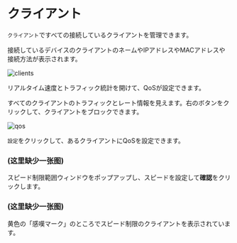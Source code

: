 # クライアント

`クライアント`ですべての接続しているクライアントを管理できます。

接続しているデバイスのクライアントのネームやIPアドレスやMACアドレスや接続方法が表示されます。

![clients](https://static.gl-inet.com/docs/jp/3/setup/gl-ar750s/clients/clients.png)


リアルタイム速度とトラフィック統計を開けて、QoSが設定できます。

すべてのクライアントのトラフィックとレート情報を見えます。右のボタンをクリックして、クライアントをブロックできます。

![qos](https://static.gl-inet.com/docs/jp/3/setup/gl-ar750s/clients/qos.png)

`設定`をクリックして、あるクライアントにQoSを設定できます。

### (这里缺少一张图)


スピード制限範囲ウィンドウをポップアップし、スピードを設定して**確認**をクリックします。

### (这里缺少一张图)

黄色の「感嘆マーク」のところでスピード制限のクライアントを表示されています。
